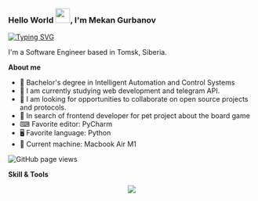 ### Hello World <img src="https://raw.githubusercontent.com/MartinHeinz/MartinHeinz/master/wave.gif" width="30px">, I'm Mekan Gurbanov

[![Typing SVG](https://readme-typing-svg.herokuapp.com?color=%23a9b665&lines=Python+Enthusiast;Creative+Developer;Continuous+Learner;Problem+Solver)](https://git.io/typing-svg)

I'm a Software Engineer based in Tomsk, Siberia.


**About me**
- 🔭 Bachelor's degree in Intelligent Automation and Control Systems
- 🌱 I am currently studying web development and telegram API.
- 👯 I am looking for opportunities to collaborate on open source projects and protocols.
- 💬 In search of frontend developer for pet project about the board game
- ⌨ Favorite editor: PyCharm
- 🖥 Favorite language: Python
- 🐧 Current machine: Macbook Air M1

<img src="https://komarev.com/ghpvc/?username=baguvics&color=45707a&style=flat-square" alt="GitHub page views">
  
**Skill & Tools**
  <p align="center">
  <img src="https://skillicons.dev/icons?i=py,django,mysql,html,css,bash,cpp,figma,git,github" />
  </p>

<!--
**baguvics/baguvics** is a ✨ _special_ ✨ repository because its `README.md` (this file) appears on your GitHub profile.

Here are some ideas to get you started:

- 🔭 I’m currently working on ...
- 🌱 I’m currently learning ...
- 👯 I’m looking to collaborate on ...
- 🤔 I’m looking for help with ...
- 💬 Ask me about ...
- 📫 How to reach me: ...
- 😄 Pronouns: ...
- ⚡ Fun fact: ...
-->
